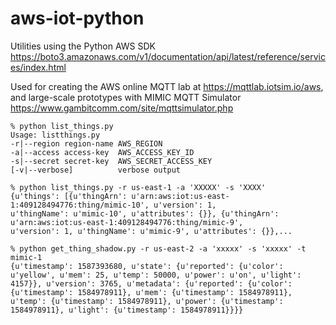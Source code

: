 # aws-iot-python
Utilities using the Python AWS SDK https://boto3.amazonaws.com/v1/documentation/api/latest/reference/services/index.html

Used for creating the AWS
online MQTT lab at https://mqttlab.iotsim.io/aws, and
large-scale prototypes with MIMIC MQTT Simulator https://www.gambitcomm.com/site/mqttsimulator.php

    % python list_things.py
    Usage: listthings.py
    -r|--region region-name AWS_REGION
  	-a|--access access-key  AWS_ACCESS_KEY_ID
  	-s|--secret secret-key  AWS_SECRET_ACCESS_KEY
  	[-v|--verbose]          verbose output

    % python list_things.py -r us-east-1 -a 'XXXXX' -s 'XXXX'
    {u'things': [{u'thingArn': u'arn:aws:iot:us-east-1:409128494776:thing/mimic-10', u'version': 1,
    u'thingName': u'mimic-10', u'attributes': {}}, {u'thingArn': u'arn:aws:iot:us-east-1:409128494776:thing/mimic-9',
    u'version': 1, u'thingName': u'mimic-9', u'attributes': {}},...
    
    % python get_thing_shadow.py -r us-east-2 -a 'xxxxx' -s 'xxxxx' -t mimic-1
    {u'timestamp': 1587393680, u'state': {u'reported': {u'color': u'yellow', u'mem': 25, u'temp': 50000, u'power': u'on', u'light': 4157}}, u'version': 3765, u'metadata': {u'reported': {u'color': {u'timestamp': 1584978911}, u'mem': {u'timestamp': 1584978911}, u'temp': {u'timestamp': 1584978911}, u'power': {u'timestamp': 1584978911}, u'light': {u'timestamp': 1584978911}}}}


